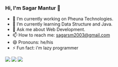 ### Hi, I'm Sagar Mantur 👋

- 🔭 I’m currently working on Pheuna Technologies.
- 🌱 I’m currently learning Data Structure and Java.
- 💬 Ask me about Web Development.
- 📫 How to reach me: sagarsm2003@gmail.com
- 😄 Pronouns: he/his
- ⚡ Fun fact: i'm lazy programmer

<img src="https://github-readme-stats.vercel.app/api?username=sagarmantur&show_icons=true&theme=dark"/>
<img src="https://github-readme-streak-stats.herokuapp.com/?user=sagarmantur&theme=dark"/>
<img src="https://github-readme-stats.vercel.app/api/top-langs?username=sagarmantur&theme=dark"/>
